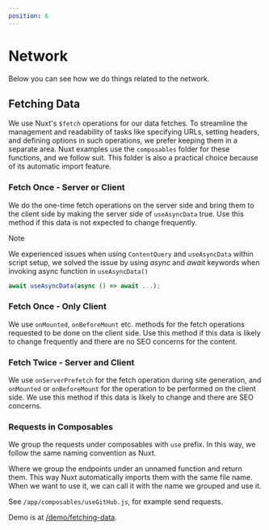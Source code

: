 ```yaml
---
position: 6
---
```


# Network

Below you can see how we do things related to the network.

## Fetching Data

We use Nuxt's `$fetch` operations for our data fetches. To streamline the
management and readability of tasks like specifying URLs, setting headers, and
defining options in such operations, we prefer keeping them in a separate area.
Nuxt examples use the `composables` folder for these functions, and we follow
suit. This folder is also a practical choice because of its automatic import
feature.

### Fetch Once - Server or Client

We do the one-time fetch operations on the server side and bring them to the
client side by making the server side of `useAsyncData` true. Use this method if
this data is not expected to change frequently.

> [!NOTE]
>
> We experienced issues when using `ContentQuery` and `useAsyncData` within
> script setup, we solved the issue by using _async_ and _await_ keywords when
>invoking async function in `useAsyncData()`
>
> ```js
> await useAsyncData(async () => await ...);
> ```

### Fetch Once - Only Client

We use `onMounted`, `onBeforeMount` etc. methods for the fetch operations
requested to be done on the client side. Use this method if this data is likely
to change frequently and there are no SEO concerns for the content.

### Fetch Twice - Server and Client

We use `onServerPrefetch` for the fetch operation during site generation, and
`onMounted` or `onBeforeMount` for the operation to be performed on the client
side. We use this method if this data is likely to change and there are SEO
concerns.

### Requests in Composables

We group the requests under composables with `use` prefix. In this way, we
follow the same naming convention as Nuxt.

Where we group the endpoints under an unnamed function and return them. This way
Nuxt automatically imports them with the same file name. When we want to use it,
we can call it with the name we grouped and use it.

See `/app/composables/useGitHub.js`, for example send requests.

Demo is at [/demo/fetching-data](/demo/fetching-data/).
